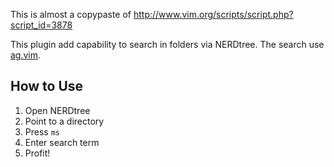 This is almost a copypaste of http://www.vim.org/scripts/script.php?script_id=3878

This plugin add capability to search in folders via NERDtree. The search use [ag.vim](https://github.com/epmatsw/ag.vim).

## How to Use

1. Open NERDtree
2. Point to a directory
3. Press `ms`
4. Enter search term
5. Profit!
